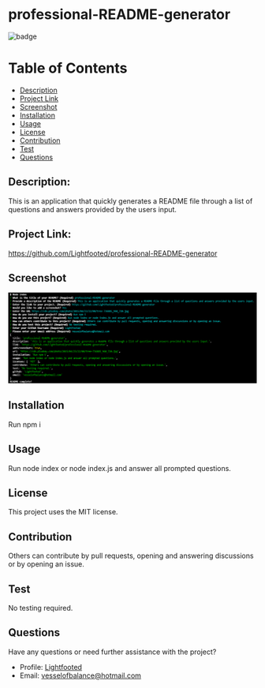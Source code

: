 # professional-README-generator

  ![badge](https://img.shields.io/badge/License-MIT-informational)

  # Table of Contents
  * [Description](#description)
  * [Project Link](#project-link)
  * [Screenshot](#screenshot)
  * [Installation](#installation)
  * [Usage](#usage)
  * [License](#license)
  * [Contribution](#contribution)
  * [Test](#test)
  * [Questions](#questions)

  ## Description:
  This is an application that quickly generates a README file through a list of questions and answers provided by the users input.

  ## Project Link:
  https://github.com/Lightfooted/professional-README-generator

  ## Screenshot
  ![screenshot](/images/generator-screen.png)

  ## Installation
  Run npm i

  ## Usage
  Run node index or node index.js and answer all prompted questions.

  ## License
  This project uses the MIT license.

  ## Contribution
  Others can contribute by pull requests, opening and answering discussions or by opening an issue.

  ## Test
  No testing required.

  ## Questions
  Have any questions or need further assistance with the project? 
  * Profile: [Lightfooted](http://github.com/Lightfooted)
  * Email: vesselofbalance@hotmail.com
